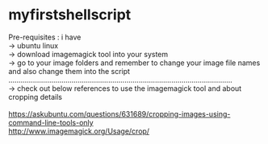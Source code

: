 # myfirstshellscript
Pre-requisites : i have </br>
-> ubuntu linux </br>
-> download imagemagick tool into your system </br>
-> go to your image folders and remember to change your image file names and also change them into the script </br>
..............................................................................................................  </br>
-> check out below references to use the imagemagick tool and about cropping details </br>
</br>
https://askubuntu.com/questions/631689/cropping-images-using-command-line-tools-only
</br>
http://www.imagemagick.org/Usage/crop/
</br>
